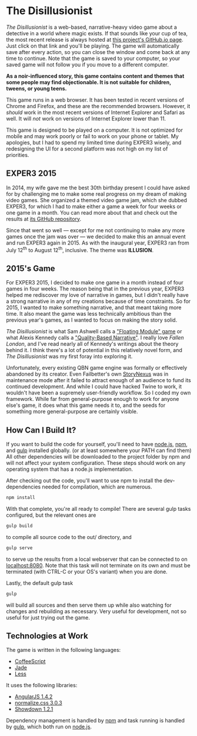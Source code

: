 # The Disillusionist

_The Disillusionist_ is a web-based, narrative-heavy video game about a detective in a world where magic exists. If that sounds like your cup of tea, the most recent release is always hosted at [this project's GitHub.io page](http://arashikou.github.io/exper3-2015/). Just click on that link and you'll be playing. The game will automatically save after every action, so you can close the window and come back at any time to continue. Note that the game is saved to your computer, so your saved game will not follow you if you move to a different computer.

**As a noir-influenced story, this game contains content and themes that some people may find objectionable. It is not suitable for children, tweens, or young teens.**

This game runs in a web browser. It has been tested in recent versions of Chrome and Firefox, and these are the recommended browsers. However, it _should_ work in the most recent versions of Internet Explorer and Safari as well. It will _not_ work on versions of Internet Explorer lower than 11.

This game is designed to be played on a computer. It is not optimized for mobile and may work poorly or fail to work on your phone or tablet. My apologies, but I had to spend my limited time during EXPER3 wisely, and redesigning the UI for a second platform was not high on my list of priorities.

## EXPER3 2015

In 2014, my wife gave me the best 30th birthday present I could have asked for by challenging me to make some real progress on my dream of making video games. She organized a themed video game jam, which she dubbed EXPER3, for which I had to make either a game a week for four weeks or one game in a month. You can read more about that and check out the results at [its GitHub repository](https://github.com/arashikou/exper3-2014).

Since that went so well — except for me not continuing to make any more games once the jam was over — we decided to make this an annual event and run EXPER3 again in 2015. As with the inaugural year, EXPER3 ran from July 12<sup>th</sup> to August 12<sup>th</sup>, inclusive. The theme was **ILLUSION**.

## 2015's Game

For EXPER3 2015, I decided to make one game in a month instead of four games in four weeks. The reason being that in the previous year, EXPER3 helped me rediscover my love of narrative in games, but I didn't really have a strong narrative in any of my creations because of time constraints. So for 2015, I wanted to make something narrative, and that meant taking more time. It also meant the game was less technically ambitious than the previous year's games, as I wanted to focus on making the story solid.

_The Disillusionist_ is what Sam Ashwell calls a ["Floating Module" game](https://heterogenoustasks.wordpress.com/2015/01/26/standard-patterns-in-choice-based-games/) or what Alexis Kennedy calls a ["Quality-Based Narrative"](http://www.failbettergames.com/storynexus-developer-diary-2-fewer-spreadsheets-less-swearing/). I really love _Fallen London_, and I've read nearly all of Kennedy's writings about the theory behind it. I think there's a lot of potential in this relatively novel form, and _The Disillusionist_ was my first foray into exploring it.

Unfortunately, every existing QBN game engine was formally or effectively abandoned by its creator. Even Failbetter's own [StoryNexus](http://storynexus.com/) was in maintenance mode after it failed to attract enough of an audience to fund its continued development. And while I could have hacked Twine to work, it wouldn't have been a supremely user-friendly workflow. So I coded my own framework. While far from general-purpose enough to work for anyone else's game, it does what this game needs it to, and the seeds for something more general-purpose are certainly visible.

## How Can I Build It?

If you want to build the code for yourself, you'll need to have [node.js](https://nodejs.org/), [npm](https://www.npmjs.com/), and [gulp](http://gulpjs.com/) installed globally. (or at least somewhere your PATH can find them) All other dependencies will be downloaded to the project folder by npm and will not affect your system configuration. These steps should work on any operating system that has a node.js implementation.

After checking out the code, you'll want to use npm to install the dev-dependencies needed for compilation, which are numerous.

```bash
npm install
```

With that complete, you're all ready to compile! There are several gulp tasks configured, but the relevant ones are

```bash
gulp build
```

to compile all source code to the out/ directory, and

```bash
gulp serve
```

to serve up the results from a local webserver that can be connected to on [localhost:8080](http://localhost:8080/). Note that this task will not terminate on its own and must be terminated (with CTRL-C or your OS's variant) when you are done.

Lastly, the default gulp task

```bash
gulp
```

will build all sources and then serve them up while also watching for changes and rebuilding as necessary. Very useful for development, not so useful for just trying out the game.

## Technologies at Work

The game is written in the following languages:

* [CoffeeScript](http://coffeescript.org/)
* [Jade](http://jade-lang.com/)
* [Less](http://lesscss.org/)

It uses the following libraries:

* [AngularJS 1.4.2](https://angularjs.org/)
* [normalize.css 3.0.3](https://necolas.github.io/normalize.css/)
* [Showdown 1.2.1](https://github.com/showdownjs/showdown)

Dependency management is handled by [npm](https://www.npmjs.com/) and task running is handled by [gulp](http://gulpjs.com/), which both run on [node.js](https://nodejs.org/).
